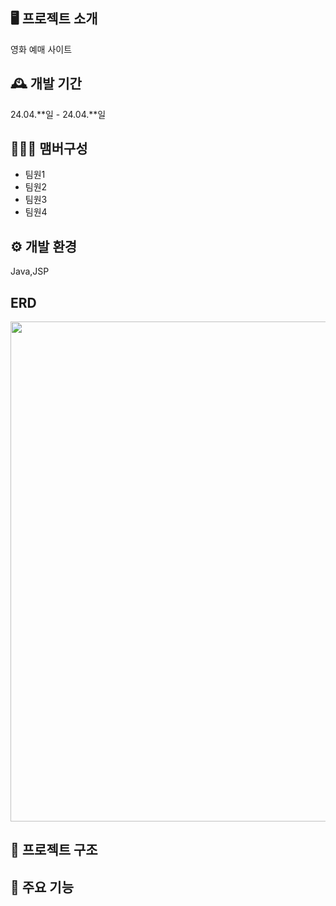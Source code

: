 ## 🖥️ 프로젝트 소개
영화 예매 사이트

## 🕰️ 개발 기간
24.04.**일 - 24.04.**일

## 🧑‍🤝‍🧑 맴버구성
* 팀원1
* 팀원2
* 팀원3
* 팀원4

## ⚙️ 개발 환경
Java,JSP 

## ERD
<img src="https://github.com/Glass-Yul/Semi-Project/assets/98271218/efab8b19-5d47-4797-b188-05994a7448b1" width="800">

## 📑 프로젝트 구조


## 📌 주요 기능
